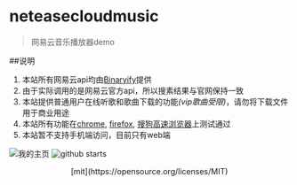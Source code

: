 # neteasecloudmusic

> 网易云音乐播放器demo

##说明
1. 本站所有网易云api均由[Binaryify](https://github.com/Binaryify/NeteaseCloudMusicApi)提供
2. 由于实际调用的是网易云官方api，所以搜素结果与官网保持一致
3. 本站提供普通用户在线听歌和歌曲下载的功能<em>(vip歌曲受限)</em>，请勿将下载文件用于商业用途
4. 本站所有功能在[chrome](https://static.tomluvjerry.cn:3001/uploads/b847a7a57f8d99672e367de2d78dec17.exe), [firefox](https://static.tomluvjerry.cn:3001/uploads/635a6b13d17d6aed0269f09faf92a254.exe), [搜狗高速浏览器](https://static.tomluvjerry.cn:3001/uploads/b847a7a57f8d99672e367de2d78dec17.exe)上测试通过
5. 本站暂不支持手机端访问，目前只有web端

  
![我的主页](https://img.shields.io/badge/lhyUnited-brightgreen)  ![github starts](https://img.shields.io/github/stars/lhyUnited/NetEaseCloudMusic?style=plastic)
 
 
<center>[mit](https://opensource.org/licenses/MIT)</center>
